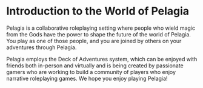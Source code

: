 # Introduction to the World of Pelagia

Pelagia is a collaborative roleplaying setting where people who wield magic from the Gods have the power to shape the future of the world of Pelagia. You play as one of those people, and you are joined by others on your adventures through Pelagia. 

Pelagia employs the Deck of Adventures system, which can be enjoyed with friends both in-person and virtually and is being created by passionate gamers who are working to build a community of players who enjoy narrative roleplaying games. We hope you enjoy playing Pelagia!